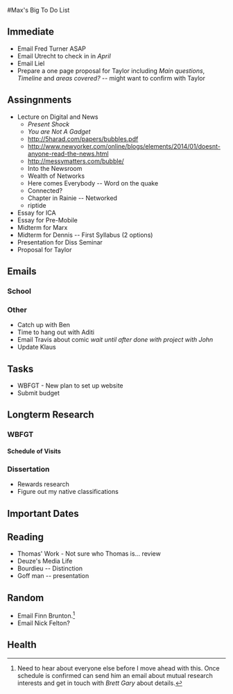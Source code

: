 #Max's Big To Do List

## Immediate

* Email Fred Turner ASAP
* Email Utrecht to check in in *April*
* Email Liel
* Prepare a one page proposal for Taylor including *Main questions*, *Timeline* and *areas covered?* -- might want to confirm with Taylor


## Assingnments

* Lecture on Digital and News
    * *Present Shock*
    * *You are Not A Gadget*
    * <http://5harad.com/papers/bubbles.pdf>
    * <http://www.newyorker.com/online/blogs/elements/2014/01/doesnt-anyone-read-the-news.html>
    * <http://messymatters.com/bubble/>
    * Into the Newsroom
    * Wealth of Networks
    * Here comes Everybody -- Word on the quake
    * Connected? 
    * Chapter in Rainie -- Networked
    * riptide
* Essay for ICA
* Essay for Pre-Mobile
* Midterm for Marx
* Midterm for Dennis -- First Syllabus (2 options)
* Presentation for Diss Seminar
* Proposal for Taylor

## Emails

### School

### Other

* Catch up with Ben
* Time to hang out with Aditi
* Email Travis about comic *wait until after done with project with John*
* Update Klaus

## Tasks

* WBFGT - New plan to set up website
* Submit budget

## Longterm Research

### WBFGT

#### Schedule of Visits

### Dissertation

* Rewards research
* Figure out my native classifications

## Important Dates


## Reading

* Thomas' Work - Not sure who Thomas is... review
* Deuze's Media Life
* Bourdieu -- Distinction
* Goff man -- presentation


## Random

* Email Finn Brunton.[^1]
* Email Nick Felton?

[^1]: Need to hear about everyone else before I move ahead with this. Once schedule is confirmed can send him an email about mutual research interests and get in touch with *Brett Gary* about details.

## Health

